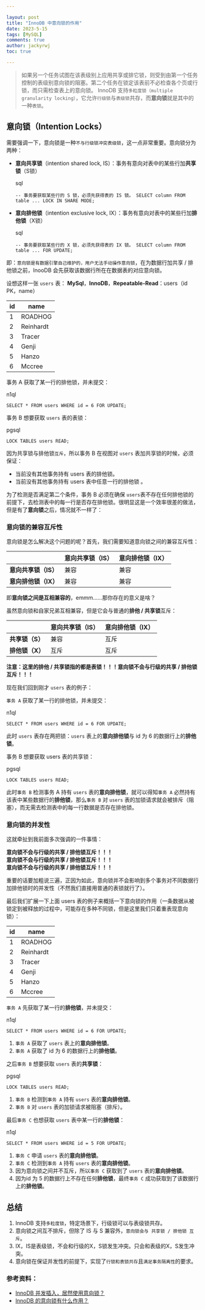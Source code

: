 ```yaml
---

layout: post
title: "InnoDB 中意向锁的作用"
date: 2023-5-15
tags: [MySQL]
comments: true
author: jackyrwj
toc: true

---
```






> 如果另一个任务试图在该表级别上应用共享或排它锁，则受到由第一个任务控制的表级别意向锁的阻塞。第二个任务在锁定该表前不必检查各个页或行锁，而只需检查表上的意向锁。 InnoDB 支持`多粒度锁（multiple granularity locking）`，它允许`行级锁`与`表级锁`共存，而**意向锁**就是其中的一种`表锁`。

## 意向锁（Intention Locks）

需要强调一下，意向锁是一种`不与行级锁冲突表级锁`，这一点非常重要。意向锁分为两种：

- **意向共享锁**（intention shared lock, IS）：事务有意向对表中的某些行加**共享锁**（S锁）
  
  sql
  
  
  `-- 事务要获取某些行的 S 锁，必须先获得表的 IS 锁。 SELECT column FROM table ... LOCK IN SHARE MODE;`

- **意向排他锁**（intention exclusive lock, IX）：事务有意向对表中的某些行加**排他锁**（X锁）
  
  sql
  
  
  
  `-- 事务要获取某些行的 X 锁，必须先获得表的 IX 锁。 SELECT column FROM table ... FOR UPDATE;`

即：`意向锁是有数据引擎自己维护的，用户无法手动操作意向锁`，在为数据行加共享 / 排他锁之前，InooDB 会先获取该数据行所在在数据表的对应意向锁。

设想这样一张 `users` 表： **MySql**，**InnoDB**，**Repeatable-Read**：users（id PK，name）

| id  | name      |
| --- | --------- |
| 1   | ROADHOG   |
| 2   | Reinhardt |
| 3   | Tracer    |
| 4   | Genji     |
| 5   | Hanzo     |
| 6   | Mccree    |

事务 A 获取了某一行的排他锁，并未提交：

n1ql



`SELECT * FROM users WHERE id = 6 FOR UPDATE;`

事务 B 想要获取 `users` 表的表锁：

pgsql



`LOCK TABLES users READ;`

因为共享锁与排他锁`互斥`，所以事务 B 在视图对 `users` 表加共享锁的时候，必须保证：

- 当前没有其他事务持有 users 表的排他锁。
- 当前没有其他事务持有 users 表中任意一行的排他锁 。

为了检测是否满足第二个条件，事务 B 必须在确保 `users`表不存在任何排他锁的前提下，去检测表中的每一行是否存在排他锁。很明显这是一个效率很差的做法，但是有了**意向锁**之后，情况就不一样了：

### 意向锁的兼容互斥性

意向锁是怎么解决这个问题的呢？首先，我们需要知道意向锁之间的兼容互斥性：

|               | 意向共享锁（IS） | 意向排他锁（IX） |
| ------------- | --------- | --------- |
| **意向共享锁（IS）** | 兼容        | 兼容        |
| **意向排他锁（IX）** | 兼容        | 兼容        |

即**意向锁之间是互相兼容的**，emmm......那你存在的意义是啥？

虽然意向锁和自家兄弟互相兼容，但是它会与普通的**排他 / 共享锁**互斥：

|            | 意向共享锁（IS） | 意向排他锁（IX） |
| ---------- | --------- | --------- |
| **共享锁（S）** | 兼容        | 互斥        |
| **排他锁（X）** | 互斥        | 互斥        |

**注意：这里的排他 / 共享锁指的都是表锁！！！意向锁不会与行级的共享 / 排他锁互斥！！！**

现在我们回到刚才 `users` 表的例子：

`事务 A` 获取了某一行的排他锁，并未提交：

n1ql



`SELECT * FROM users WHERE id = 6 FOR UPDATE;`

此时 `users` 表存在两把锁：`users` 表上的**意向排他锁**与 id 为 6 的数据行上的**排他锁**。

事务 B 想要获取 users 表的共享锁：

pgsql



`LOCK TABLES users READ;`

此时`事务 B` 检测事务 A 持有 `users` 表的**意向排他锁**，就可以得知`事务 A` 必然持有该表中某些数据行的**排他锁**，那么`事务 B` 对 `users` 表的加锁请求就会被排斥（阻塞），而无需去检测表中的每一行数据是否存在排他锁。

### 意向锁的并发性

这就牵扯到我前面多次强调的一件事情：

**意向锁不会与行级的共享 / 排他锁互斥！！！**  
**意向锁不会与行级的共享 / 排他锁互斥！！！**  
**意向锁不会与行级的共享 / 排他锁互斥！！！**

重要的话要加粗说三遍，正因为如此，意向锁并不会影响到多个事务对不同数据行加排他锁时的并发性（不然我们直接用普通的表锁就行了）。

最后我们扩展一下上面 users 表的例子来概括一下意向锁的作用（一条数据从被锁定到被释放的过程中，可能存在多种不同锁，但是这里我们只着重表现意向锁）：

| id  | name      |
| --- | --------- |
| 1   | ROADHOG   |
| 2   | Reinhardt |
| 3   | Tracer    |
| 4   | Genji     |
| 5   | Hanzo     |
| 6   | Mccree    |

`事务 A` 先获取了某一行的**排他锁**，并未提交：

n1ql



`SELECT * FROM users WHERE id = 6 FOR UPDATE;`

1. `事务 A` 获取了 `users` 表上的**意向排他锁**。
2. `事务 A` 获取了 id 为 6 的数据行上的**排他锁**。

之后`事务 B` 想要获取 `users` 表的**共享锁**：

pgsql



`LOCK TABLES users READ;`

1. `事务 B` 检测到`事务 A` 持有 `users` 表的**意向排他锁**。
2. `事务 B` 对 `users` 表的加锁请求被阻塞（排斥）。

最后`事务 C` 也想获取 `users` 表中某一行的**排他锁**：

n1ql



`SELECT * FROM users WHERE id = 5 FOR UPDATE;`

1. `事务 C` 申请 `users` 表的**意向排他锁**。
2. `事务 C` 检测到`事务 A` 持有 `users` 表的**意向排他锁**。
3. 因为意向锁之间并不互斥，所以`事务 C` 获取到了 `users` 表的**意向排他锁**。
4. 因为id 为 5 的数据行上不存在任何**排他锁**，最终`事务 C` 成功获取到了该数据行上的**排他锁**。

## 总结

1. InnoDB 支持`多粒度锁`，特定场景下，行级锁可以与表级锁共存。
2. 意向锁之间互不排斥，但除了 IS 与 S 兼容外，`意向锁会与 共享锁 / 排他锁 互斥`。
3. IX，IS是表级锁，不会和行级的X，S锁发生冲突。只会和表级的X，S发生冲突。
4. 意向锁在保证并发性的前提下，实现了`行锁和表锁共存`且`满足事务隔离性`的要求。

### 参考资料：

- [InnoDB 并发插入，居然使用意向锁？](https://link.juejin.cn/?target=https%3A%2F%2Fmp.weixin.qq.com%2Fs%2FiViStnwUyypwTkQHWDIR_w "https://mp.weixin.qq.com/s/iViStnwUyypwTkQHWDIR_w")
- [InnoDB 的意向锁有什么作用？](https://link.juejin.cn/?target=https%3A%2F%2Fwww.zhihu.com%2Fquestion%2F51513268 "https://www.zhihu.com/question/51513268")
